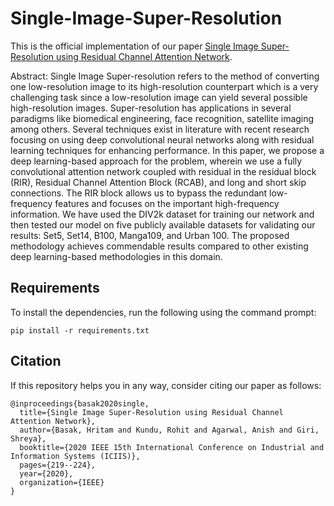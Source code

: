# Single-Image-Super-Resolution

This is the official implementation of our paper [Single Image Super-Resolution using Residual Channel Attention Network](https://doi.org/10.1109/iciis51140.2020.9342688).

Abstract: Single Image Super-resolution refers to the method of converting one low-resolution image to its high-resolution counterpart which is a very challenging task since a low-resolution image can yield several possible high-resolution images. Super-resolution has applications in several paradigms like biomedical engineering, face recognition, satellite imaging among others. Several techniques exist in literature with recent research focusing on using deep convolutional neural networks along with residual learning techniques for enhancing performance. In this paper, we propose a deep learning-based approach for the problem, wherein we use a fully convolutional attention network coupled with residual in the residual block (RIR), Residual Channel Attention Block (RCAB), and long and short skip connections. The RIR block allows us to bypass the redundant low-frequency features and focuses on the important high-frequency information. We have used the DIV2k dataset for training our network and then tested our model on five publicly available datasets for validating our results: Set5, Set14, B100, Manga109, and Urban 100. The proposed methodology achieves commendable results compared to other existing deep learning-based methodologies in this domain.

## Requirements

To install the dependencies, run the following using the command prompt:

`pip install -r requirements.txt`

## Citation

If this repository helps you in any way, consider citing our paper as follows:
```
@inproceedings{basak2020single,
  title={Single Image Super-Resolution using Residual Channel Attention Network},
  author={Basak, Hritam and Kundu, Rohit and Agarwal, Anish and Giri, Shreya},
  booktitle={2020 IEEE 15th International Conference on Industrial and Information Systems (ICIIS)},
  pages={219--224},
  year={2020},
  organization={IEEE}
}
```
